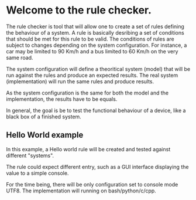 # Welcome to the rule checker.

The rule checker is tool that will allow one to create a set of rules defining
the behaviour of a system. A rule is basically desribing a set of conditions
that should be met for this rule to be valid. The conditions of rules are
subject to changes depending on the system configuration. For instance, a car
may be limited to 90 Km/h and a bus limited to 60 Km/h on the very same road.

The system configuration will define a theoritical system (model) that will be
run against the rules and produce an expected results. The real system
(implementation) will run the same rules and produce results.

As the system configuration is the same for both the model and the
implementation, the results have to be equals.

In general, the goal is be to test the functional behaviour of a device, like a
black box of a finished system. 


## Hello World example

In this example, a Hello world rule will be created and tested against different
"systems".

The rule could expect different entry, such as a GUI interface displaying the
value to a simple console.

For the time being, there will be only configuration set to console mode UTF8.
The implementation will running on  bash/python/c/cpp.
